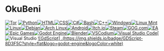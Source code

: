 # OkuBeni
[![Tor](https://img.shields.io/badge/Tor-7D4698?logo=Tor-Browser&logoColor=white)](#)
[![Python](https://img.shields.io/badge/Python-3776AB?logo=python&logoColor=fff)](#)[![HTML](https://img.shields.io/badge/HTML-%23E34F26.svg?logo=html5&logoColor=white)](#)[![CSS](https://img.shields.io/badge/CSS-1572B6?logo=css3&logoColor=fff)](#)[![C#](https://custom-icon-badges.demolab.com/badge/C%23-%23239120.svg?logo=cshrp&logoColor=white)](#)[![Bash](https://img.shields.io/badge/Bash-4EAA25?logo=gnubash&logoColor=fff)](#)[![C++](https://img.shields.io/badge/C++-%2300599C.svg?logo=c%2B%2B&logoColor=white)](#)[![Windows](https://custom-icon-badges.demolab.com/badge/Windows-0078D6?logo=windows11&logoColor=white)](#)[![Linux Mint](https://img.shields.io/badge/Linux%20Mint-87CF3E?logo=linuxmint&logoColor=fff)](#)[![Linux](https://img.shields.io/badge/Linux-FCC624?logo=linux&logoColor=black)](#)[![Debian](https://img.shields.io/badge/Debian-A81D33?logo=debian&logoColor=fff)](#)[![Arch Linux](https://img.shields.io/badge/Arch%20Linux-1793D1?logo=arch-linux&logoColor=fff)](#)[![Android](https://img.shields.io/badge/Android-3DDC84?logo=android&logoColor=white)](#)[![Itch.io](https://img.shields.io/badge/itch.io-%23FF0B34.svg?logo=Itch.io&logoColor=white)](#)[![Steam](https://img.shields.io/badge/Steam-%23000000.svg?logo=steam&logoColor=white)](#)[![GOG.com](https://img.shields.io/badge/GOG.com-86328A?logo=gogdotcom&logoColor=fff)](#)[![EA](https://img.shields.io/badge/EA-%23000000.svg?logo=ea&logoColor=white)](#)[![Epic Games](https://img.shields.io/badge/Epic%20Games-%23313131.svg?logo=epicgames&logoColor=white)](#)[![Godot Engine](https://img.shields.io/badge/Godot-%23FFFFFF.svg?logo=godot-engine)](#)[![Blender](https://img.shields.io/badge/Blender-%23F5792A.svg?logo=blender&logoColor=white)](#)[![VSCodium](https://img.shields.io/badge/VSCodium-2F80ED?logo=vscodium&logoColor=fff)](#)[![Visual Studio Code](https://custom-icon-badges.demolab.com/badge/Visual%20Studio%20Code-0078d7.svg?logo=vsc&logoColor=white)](#)[![Visual Studio](https://custom-icon-badges.demolab.com/badge/Visual%20Studio-5C2D91.svg?&logo=visual-studio&logoColor=white)
[![GdScript]
.(https://img.shields.io/badge/GDScript-8D3F5C?style=flat&logo=godot-engine&logoColor=white)](#)
